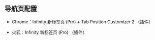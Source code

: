 ## 导航页配置

- Chrome：Infinity 新标签页 (Pro) + Tab Position Customizer 2 （插件）

- 火狐：Infinity 新标签页 (Pro)  （插件）
